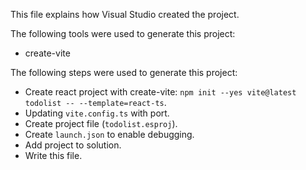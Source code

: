 This file explains how Visual Studio created the project.

The following tools were used to generate this project:
- create-vite

The following steps were used to generate this project:
- Create react project with create-vite: `npm init --yes vite@latest todolist -- --template=react-ts`.
- Updating `vite.config.ts` with port.
- Create project file (`todolist.esproj`).
- Create `launch.json` to enable debugging.
- Add project to solution.
- Write this file.
